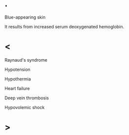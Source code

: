 # .

Blue-appearing skin

It results from increased serum deoxygenated hemoglobin.

# <

Raynaud's syndrome

Hypotension

Hypothermia

Heart failure

Deep vein thrombosis

Hypovolemic shock

# >
